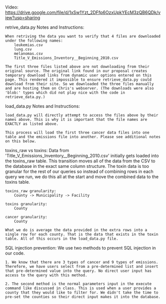 Video:
	https://drive.google.com/file/d/1xSw1Yzt_2DFfp6OzxUpkYEcM3zQB6QDk/view?usp=sharing

retrive_data.py Notes and Instructions:
	
	When retriving the data you want to verify that 4 files are downloaded under the following names:
		leukemias.csv
		lung.csv
		melanomas.csv
		Title_V_Emissions_Inventory__Beginning_2010.csv

	The first three files listed above are not downloading from their original source. The original link found in our proposal creates temporary download links from dynamic user options entered on this page. This rendered it impossible to ensure retrieve_data.py could download from their site. So we downloaded the three files manually and are hosting them on Chris's webserver. (The downloads were also 'blob:' types which did not play nice with the code in retrieve_data.py.)

load_data.py Notes and Instructions:
	
	load_data.py will directly attempt to access the files above by their names above. This is why it is important that the file names are EXACTLY as listed above. 

	This process will load the first three cancer data files into one table and the emissions file into another. Please see additional notes on this below.

toxins_raw vs toxins:
	Data from 'Title_V_Emissions_Inventory__Beginning_2010.csv' initially gets loaded into the toxins_raw table. This transition moves all of the data from the CSV to the database in the exact same column structure. The toxin data is too granular for the rest of our queries so instead of combining rows in each query we run, we do this all at the start and move the combined data to the toxins table.

	toxins_raw granularity:
		County -> Municipality -> Facility

	toxins granularity:
		County

	cancer granularity:
		County

	What we do is average the data provided in the extra rows into a single row for each county. That is the data that exists in the toxin table. All of this occurs in the load_data.py file.

SQL injection prevention:
	We use two methods to prevent SQL injection in our code.

	1. We know that there are 3 types of cancer and 9 types of emissions. Therefore, we have users select from a pre-determined list and insert that pre-determined value into the query. No direct user input has access to the query with this method.

	2. The second method is the normal parameters input in the execute command like discussed in class. This is used when a user provides a county that they would like to filter for. We didn't take the time to pre-set the counties so their direct input makes it into the database.